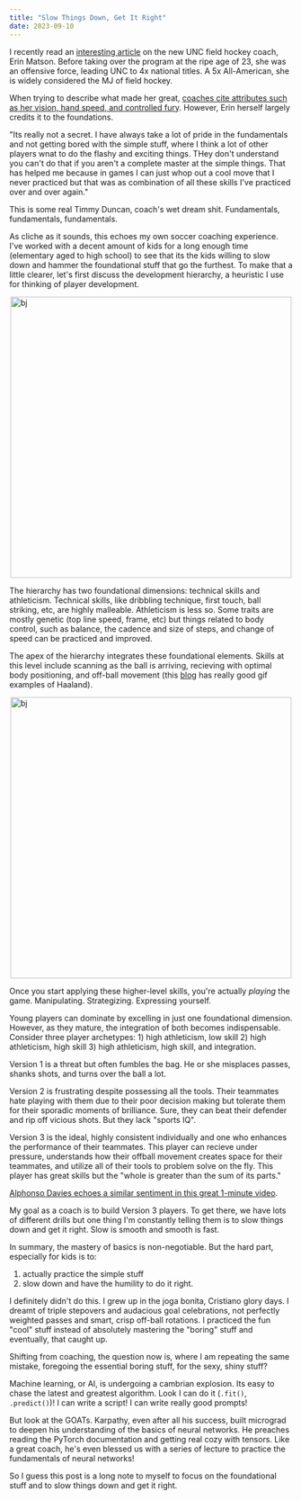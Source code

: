 ```yaml
---
title: "Slow Things Down, Get It Right"
date: 2023-09-10
---
```


I recently read an [interesting article](https://theathletic.com/4821852/2023/09/04/unc-erin-matson-field-hockey-coach/) on the new UNC field hockey coach, Erin Matson. Before taking over the program at the ripe age of 23, she was an offensive force, leading UNC to 4x national titles. A 5x All-American, she is widely considered the MJ of field hockey.

When trying to describe what made her great, [coaches cite attributes such as her vision, hand speed, and controlled fury](https://goheels.com/news/2022/9/1/field-hockey-matson-feature.aspx). However, Erin herself largely credits it to the foundations.

"Its really not a secret. I have always take a lot of pride in the fundamentals and not getting bored with the simple stuff, where I think a lot of other players wnat to do the flashy and exciting things. THey don't understand you can't do that if you aren't a complete master at the simple things. That has helped me because in games I can just whop out a cool move that I never practiced but that was as combination of all these skills I've practiced over and over again."

This is some real Timmy Duncan, coach's wet dream shit. Fundamentals, fundamentals, fundamentals.

As cliche as it sounds, this echoes my own soccer coaching experience. I've worked with a decent amount of kids for a long enough time (elementary aged to high school) to see that its the kids willing to slow down and hammer the foundational stuff that go the furthest. To make that a little clearer, let's first discuss the development hierarchy, a heuristic I use for thinking of player development.

<img src="/god-damn/assets/images/slowdown/hierarchy.png" alt="bj" width="500" style="display: block; margin-left: auto; margin-right: auto;">

The hierarchy has two foundational dimensions: technical skills and athleticism. Technical skills, like dribbling technique, first touch, ball striking, etc, are highly malleable. Athleticism is less so. Some traits are mostly genetic (top line speed, frame, etc) but things related to body control, such as balance, the cadence and size of steps, and change of speed can be practiced and improved. 

The apex of the hierarchy integrates these foundational elements. Skills at this level include scanning as the ball is arriving, recieving with optimal body positioning, and off-ball movement (this [blog](https://hockeysarsenal.substack.com/p/erling-haaland) has really good gif examples of Haaland). 

<img src="/god-damn/assets/images/slowdown/kdb_scan.jpg" alt="bj" width="500" style="display: block; margin-left: auto; margin-right: auto;">

Once you start applying these higher-level skills, you're actually *playing* the game. Manipulating. Strategizing. Expressing yourself.

Young players can dominate by excelling in just one foundational dimension. However, as they mature, the integration of both becomes indispensable. Consider three player archetypes: 1) high athleticism, low skill 2) high athleticism, high skill 3) high athleticism, high skill, and integration.

Version 1 is a threat but often fumbles the bag. He or she misplaces passes, shanks shots, and turns over the ball a lot. 

Version 2 is frustrating despite possessing all the tools. Their teammates hate playing with them due to their poor decision making but tolerate them for their sporadic moments of brilliance. Sure, they can beat their defender and rip off vicious shots. But they lack "sports IQ".

Version 3 is the ideal, highly consistent individually and one who enhances the performance of their teammates. This player can recieve under pressure, understands how their offball movement creates space for their teammates, and utilize all of their tools to problem solve on the fly. This player has great skills but the "whole is greater than the sum of its parts." 

[Alphonso Davies echoes a similar sentiment in this great 1-minute video](https://www.youtube.com/watch?v=baq7b2GNmpI).

My goal as a coach is to build Version 3 players. To get there, we have lots of different drills but one thing I'm constantly telling them is to slow things down and get it right. Slow is smooth and smooth is fast.

In summary, the mastery of basics is non-negotiable. But the hard part, especially for kids is to:
1. actually practice the simple stuff
1. slow down and have the humility to do it right. 

I definitely didn't do this. I grew up in the joga bonita, Cristiano glory days. I dreamt of triple stepovers and audacious goal celebrations, not perfectly weighted passes and smart, crisp off-ball rotations. I practiced the fun "cool" stuff instead of absolutely mastering the "boring" stuff and eventually, that caught up.

Shifting from coaching, the question now is, where I am repeating the same mistake, foregoing the essential boring stuff, for the sexy, shiny stuff?

Machine learning, or AI, is undergoing a cambrian explosion. Its easy to chase the latest and greatest algorithm. Look I can do it (`.fit()`, `.predict()`)! I can write a script! I can write really good prompts!

But look at the GOATs. Karpathy, even after all his success, built micrograd to deepen his understanding of the basics of neural networks. He preaches reading the PyTorch documentation and getting real cozy with tensors. Like a great coach, he's even blessed us with a series of lecture to practice the fundamentals of neural networks!

So I guess this post is a long note to myself to focus on the foundational stuff and to slow things down and get it right.
